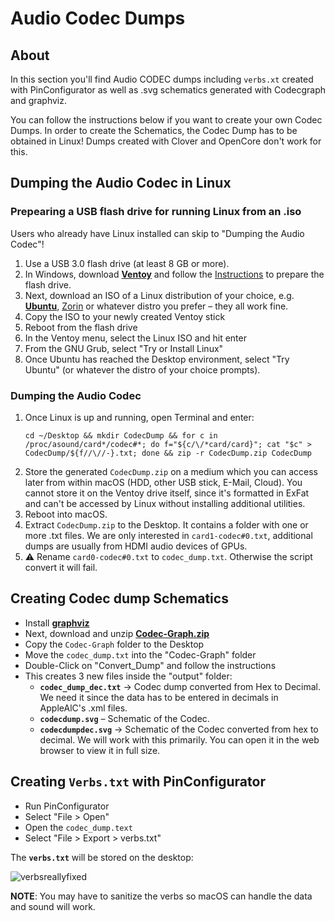 # Audio Codec Dumps

## About
In this section you'll find Audio CODEC dumps including `verbs.xt` created with PinConfigurator as well as .svg schematics generated with Codecgraph and graphviz. 

You can follow the instructions below if you want to create your own Codec Dumps. In order to create the Schematics, the Codec Dump has to be obtained in Linux! Dumps created with Clover and OpenCore don't work for this. 

## Dumping the Audio Codec in Linux

### Prepearing a USB flash drive for running Linux from an .iso
Users who already have Linux installed can skip to "Dumping the Audio Codec"!

1. Use a USB 3.0 flash drive (at least 8 GB or more).
2. In Windows, download [**Ventoy**](https://www.ventoy.net/en/download.html) and follow the [Instructions](https://www.ventoy.net/en/doc_start.html) to prepare the flash drive. 
3. Next, download an ISO of a Linux distribution of your choice, e.g. [**Ubuntu**](https://ubuntu.com/download/desktop), [Zorin](https://zorin.com/os/download/) or whatever distro you prefer – they all work fine.
4. Copy the ISO to your newly created Ventoy stick
5. Reboot from the flash drive
6. In the Ventoy menu, select the Linux ISO and hit enter
7. From the GNU Grub, select "Try or Install Linux"
8. Once Ubuntu has reached the Desktop environment, select "Try Ubuntu" (or whatever the distro of your choice prompts).

### Dumping the Audio Codec
1. Once Linux is up and running, open Terminal and enter:</br>
	```shell
	cd ~/Desktop && mkdir CodecDump && for c in /proc/asound/card*/codec#*; do f="${c/\/*card/card}"; cat "$c" > CodecDump/${f//\//-}.txt; done && zip -r CodecDump.zip CodecDump
	```
2. Store the generated `CodecDump.zip` on a medium which you can access later from within macOS (HDD, other USB stick, E-Mail, Cloud). You cannot store it on the Ventoy drive itself, since it's formatted in ExFat and can't be accessed by Linux without installing additional utilities.
3. Reboot into macOS.
4. Extract `CodecDump.zip` to the Desktop. It contains a folder with one or more .txt files. We are only interested in `card1-codec#0.txt`, additional dumps are usually from HDMI audio devices of GPUs.
5. ⚠️ Rename `card0-codec#0.txt` to `codec_dump.txt`. Otherwise the script convert it will fail. 

## Creating Codec dump Schematics
- Install [**graphviz**](https://github.com/5T33Z0/AppleALC-Guides/blob/main/AppleALC_Layout-ID/Tools/graphviz-2.40.1.pkg?raw=true) 
- Next, download and unzip [**Codec-Graph.zip**](https://github.com/5T33Z0/AppleALC-Guides/blob/main/AppleALC_Layout-ID/Tools/Codec-Graph.zip?raw=true)
- Copy the `Codec-Graph` folder to the Desktop
- Move the `codec_dump.txt` into the "Codec-Graph" folder 
- Double-Click on "Convert_Dump" and follow the instructions
- This creates 3 new files inside the "output" folder:
	- **`codec_dump_dec.txt`** &rarr; Codec dump converted from Hex to Decimal. We need it since the data has to be entered in decimals in AppleAlC's .xml files.
	- **`codecdump.svg`** – Schematic of the Codec.
	- **`codecdumpdec.svg`** &rarr; Schematic of the Codec converted from hex to decimal. We will work with this primarily. You can open it in the web browser to view it in full size.

## Creating `Verbs.txt` with PinConfigurator

- Run PinConfigurator
- Select "File > Open"
- Open the `codec_dump.text`
- Select "File > Export > verbs.txt"

The **`verbs.txt`** will be stored on the desktop:

![verbsreallyfixed](https://user-images.githubusercontent.com/76865553/171468008-cb04fa6b-e9d3-4cf3-a4b5-3fab0f48f553.png)

**NOTE**: You may have to sanitize the verbs so macOS can handle the data and sound will work.
